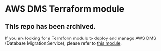 # AWS DMS Terraform module

## This repo has been archived.
If you are looking for a Terraform module to deploy and manage AWS DMS (Database Migration Service),
please refer to [this module](https://github.com/terraform-aws-modules/terraform-aws-dms).
